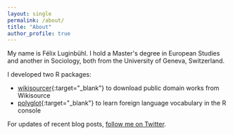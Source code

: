 ```yaml
---
layout: single
permalink: /about/
title: "About"
author_profile: true
---
```


My name is Félix Luginbühl. I hold a Master's degree in European Studies and another in Sociology, both from the University of Geneva, Switzerland.

I developed two R packages:

- [wikisourcer](https://lgnbhl.github.io/wikisourcer){:target="_blank"} to download public domain works from Wikisource
- [polyglot](https://lgnbhl.github.io/polyglot){:target="_blank"} to learn foreign language vocabulary in the R console 

For updates of recent blog posts, [follow me on Twitter](https://twitter.com/lgnbhl).
